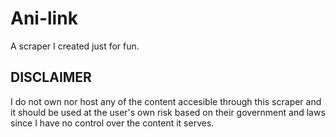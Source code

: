 # Ani-link

A scraper I created just for fun.

## DISCLAIMER

I do not own nor host any of the content accesible through this scraper and it should be used at the user's own risk based on their government and laws since I have no control over the content it serves.
